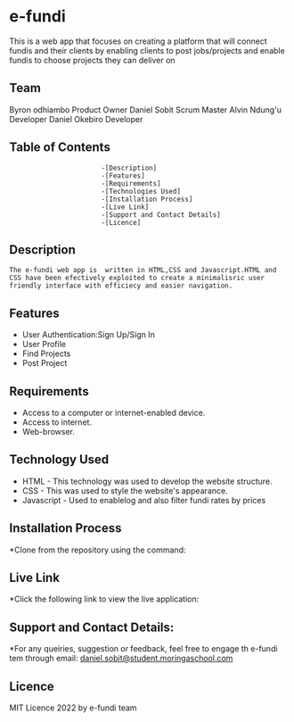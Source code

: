 # e-fundi
This is a web app that focuses on creating a platform that will connect fundis and their clients by enabling clients to post jobs/projects and enable fundis to choose projects they can deliver on

## Team
Byron odhiambo Product Owner
Daniel Sobit Scrum Master
Alvin Ndung'u Developer
Daniel Okebiro Developer

##                      Table of Contents
                           -[Description]
                           -[Features]
                           -[Requirements]
                           -[Technologies Used]
                           -[Installation Process]
                           -[Live Link]
                           -[Support and Contact Details]
                           -[Licence]
##  Description
    The e-fundi web app is  written in HTML,CSS and Javascript.HTML and CSS have been efectively exploited to create a minimalisric user friendly interface with efficiecy and easier navigation.


## Features

* User Authentication:Sign Up/Sign In
* User Profile
* Find Projects
* Post Project

## Requirements
* Access to a computer or internet-enabled device.
* Access to internet.
* Web-browser.

## Technology Used
* HTML - This technology was used to develop the website structure.
* CSS  - This was used to style the website's appearance.
* Javascript - Used to enablelog  and also filter fundi rates by prices


## Installation Process
*Clone from the repository using the command: 

##  Live Link
*Click the following link to view the live application: 


## Support and Contact Details:
*For any queiries, suggestion or feedback, feel free to engage th e-fundi tem through email: daniel.sobit@student.moringaschool.com

## Licence 
MIT Licence 2022 by e-fundi team



